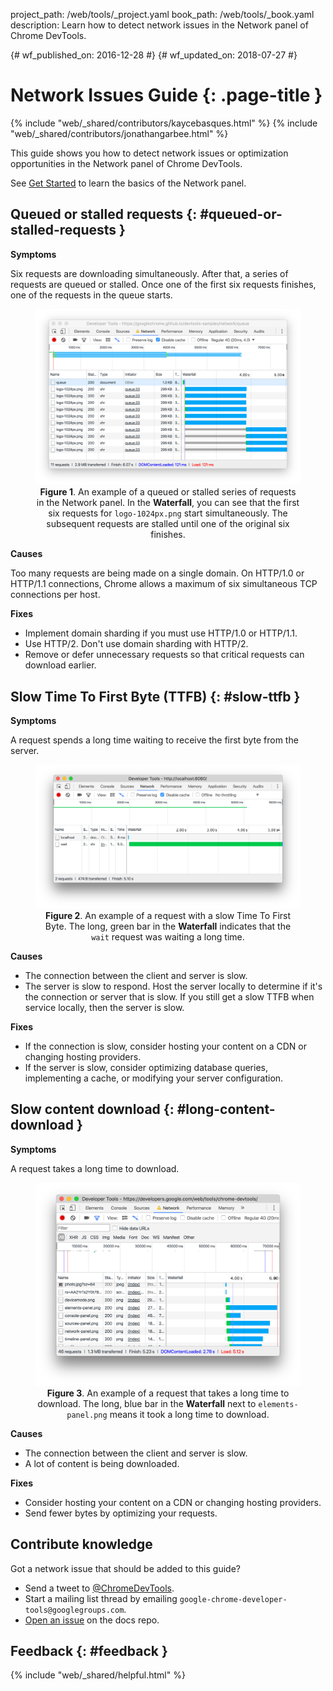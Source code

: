 project_path: /web/tools/_project.yaml
book_path: /web/tools/_book.yaml
description: Learn how to detect network issues in the Network panel of Chrome DevTools.

{# wf_published_on: 2016-12-28 #}
{# wf_updated_on: 2018-07-27 #}

<style>
figcaption {
  text-align: center;
}
</style>

# Network Issues Guide {: .page-title }

{% include "web/_shared/contributors/kaycebasques.html" %}
{% include "web/_shared/contributors/jonathangarbee.html" %}

This guide shows you how to detect network issues or optimization opportunities
in the Network panel of Chrome DevTools.

See [Get Started](../network-performance) to learn the basics of the Network
panel.

## Queued or stalled requests {: #queued-or-stalled-requests }

**Symptoms**

Six requests are downloading simultaneously. After that, a series of requests
are queued or stalled. Once one of the first six requests finishes, one
of the requests in the queue starts.

<figure>
  <img src="imgs/stalled.png"
    alt="An example of a queued or stalled series in the Network panel.">
  <figcaption>
    <b>Figure 1</b>. An example of a queued or stalled series of requests
    in the Network panel. In the <b>Waterfall</b>, you can see that the
    first six requests for <code>logo-1024px.png</code> start
    simultaneously. The subsequent requests are stalled until one of the
    original six finishes.</figcaption>
</figure>

**Causes**

Too many requests are being made on a single domain. On HTTP/1.0 or HTTP/1.1
connections, Chrome allows a maximum of six simultaneous TCP connections per
host.

**Fixes**

* Implement domain sharding if you must use HTTP/1.0 or HTTP/1.1.
* Use HTTP/2. Don't use domain sharding with HTTP/2.
* Remove or defer unnecessary requests so that critical requests can download
  earlier.

## Slow Time To First Byte (TTFB) {: #slow-ttfb }

**Symptoms**

A request spends a long time waiting to receive the first byte
from the server.

<figure>
  <img src="imgs/slow-ttfb.png"
    alt="An example of a request with a slow Time To First Byte.">
  <figcaption>
    <b>Figure 2</b>. An example of a request with a slow Time To First Byte.
    The long, green bar in the <b>Waterfall</b> indicates that the
    <code>wait</code> request was waiting a long time.
</figure>

**Causes**

* The connection between the client and server is slow.
* The server is slow to respond. Host the server locally to determine if it's
  the connection or server that is slow. If you still get a slow TTFB when
  service locally, then the server is slow.

**Fixes**

* If the connection is slow, consider hosting your content on a CDN or
  changing hosting providers.
* If the server is slow, consider optimizing database queries, implementing
  a cache, or modifying your server configuration.

## Slow content download {: #long-content-download }

**Symptoms**

A request takes a long time to download.

<figure>
  <img src="imgs/slow-content-download.png"
    alt="An example of a request that takes a long time to download.">
  <figcaption>
    <b>Figure 3</b>. An example of a request that takes a long time to
    download. The long, blue bar in the <b>Waterfall</b> next to
    <code>elements-panel.png</code> means it took a long time
    to download.
</figure>

**Causes**

* The connection between the client and server is slow.
* A lot of content is being downloaded.

**Fixes**

* Consider hosting your content on a CDN or changing hosting providers.
* Send fewer bytes by optimizing your requests.

## Contribute knowledge

Got a network issue that should be added to this guide?

* Send a tweet to [@ChromeDevTools][tweet].
* Start a mailing list thread by emailing
  `google-chrome-developer-tools@googlegroups.com`.
* [Open an issue][issue] on the docs repo.

[tweet]: https://twitter.com/intent/tweet?text=@ChromeDevTools%20[Network%20Issues%20Guide%20Suggestion]
[issue]: https://github.com/google/WebFundamentals/issues/new?title=[DevTools%20Network%20Issues%20Guide%20Suggestion]

## Feedback {: #feedback }

{% include "web/_shared/helpful.html" %}

